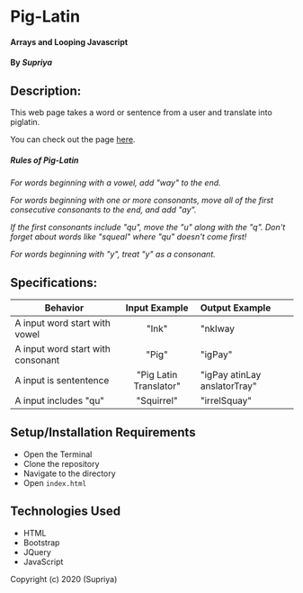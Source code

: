 # **Pig-Latin**

#### Arrays and Looping Javascript

#### By _**Supriya**_

## Description:

This web page takes a word or sentence from a user and translate into piglatin.

You can check out the page [here](https://priyaraj7.github.io/Pig-Latin/).

##### Rules of Pig-Latin

_For words beginning with a vowel, add "way" to the end._

_For words beginning with one or more consonants, move all of the first consecutive consonants to the end, and add "ay"._

_If the first consonants include "qu", move the "u" along with the "q". Don't forget about words like "squeal" where "qu" doesn't come first!_

_For words beginning with "y", treat "y" as a consonant._

## Specifications:

| Behavior                          |     Input Example      | Output Example               |
| --------------------------------- | :--------------------: | :--------------------------- |
| A input word start with vowel     |         "Ink"          | "nkIway                      |
| A input word start with consonant |         "Pig"          | "igPay"                      |
| A input is sententence            | "Pig Latin Translator" | "igPay atinLay anslatorTray" |
| A input includes "qu"             |       "Squirrel"       | "irrelSquay"                 |

## Setup/Installation Requirements

- Open the Terminal
- Clone the repository
- Navigate to the directory
- Open `index.html`

## Technologies Used

- HTML
- Bootstrap
- JQuery
- JavaScript

Copyright (c) 2020 (Supriya)

